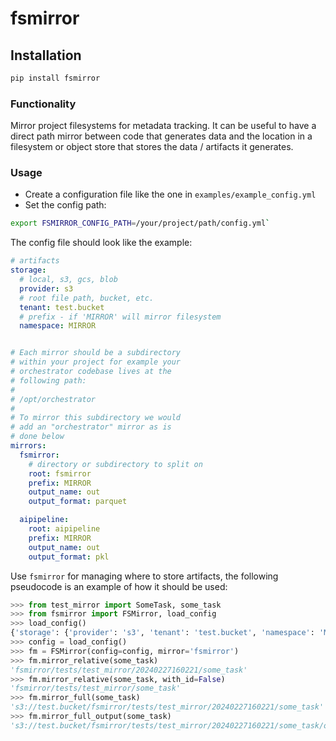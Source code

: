 # fsmirror

## Installation
```python
pip install fsmirror
```

### Functionality
Mirror project filesystems for metadata tracking.  It can be useful to have 
a direct path mirror between code that generates data and the location in a filesystem
or object store that stores the data / artifacts it generates.

### Usage

* Create a configuration file like the one in `examples/example_config.yml`
* Set the config path:
```bash
export FSMIRROR_CONFIG_PATH=/your/project/path/config.yml`
```

The config file should look like the example:
```yaml
# artifacts
storage:
  # local, s3, gcs, blob
  provider: s3
  # root file path, bucket, etc.
  tenant: test.bucket
  # prefix - if 'MIRROR' will mirror filesystem
  namespace: MIRROR


# Each mirror should be a subdirectory
# within your project for example your
# orchestrator codebase lives at the
# following path:
#
# /opt/orchestrator
#
# To mirror this subdirectory we would
# add an "orchestrator" mirror as is
# done below
mirrors:
  fsmirror:
    # directory or subdirectory to split on
    root: fsmirror
    prefix: MIRROR
    output_name: out
    output_format: parquet

  aipipeline:
    root: aipipeline
    prefix: MIRROR
    output_name: out
    output_format: pkl
```

Use `fsmirror` for managing where to store artifacts, the following pseudocode is
an example of how it should be used:

```python
>>> from test_mirror import SomeTask, some_task
>>> from fsmirror import FSMirror, load_config
>>> load_config()
{'storage': {'provider': 's3', 'tenant': 'test.bucket', 'namespace': 'MIRROR'}, 'mirrors': {'fsmirror': {'root': 'fsmirror', 'prefix': 'MIRROR', 'output_name': 'out', 'output_format': 'parquet'}, 'aipipeline': {'root': 'aipipeline', 'prefix': 'MIRROR', 'output_name': 'out', 'output_format': 'pkl'}}}
>>> config = load_config()
>>> fm = FSMirror(config=config, mirror='fsmirror')
>>> fm.mirror_relative(some_task)
'fsmirror/tests/test_mirror/20240227160221/some_task'
>>> fm.mirror_relative(some_task, with_id=False)
'fsmirror/tests/test_mirror/some_task'
>>> fm.mirror_full(some_task)
's3://test.bucket/fsmirror/tests/test_mirror/20240227160221/some_task'
>>> fm.mirror_full_output(some_task)
's3://test.bucket/fsmirror/tests/test_mirror/20240227160221/some_task/out.parquet'
```


